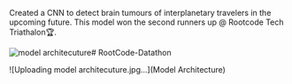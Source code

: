 
Created a CNN to detect brain tumours of interplanetary travelers in the upcoming future.
This model won the second runners up @ Rootcode Tech Triathalon🏆.

![model architecuture](https://github.com/hith3sh/RootCode-Datathon/assets/83839061/d19f5571-0d55-44f7-92d4-79fcbfcf0817)# RootCode-Datathon


![Uploading model architecuture.jpg…](Model Architecture)
